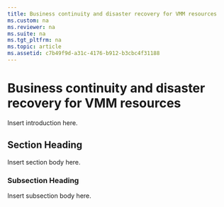 ```yaml
---
title: Business continuity and disaster recovery for VMM resources
ms.custom: na
ms.reviewer: na
ms.suite: na
ms.tgt_pltfrm: na
ms.topic: article
ms.assetid: c7b49f9d-a31c-4176-b912-b3cbc4f31188
---
```

# Business continuity and disaster recovery for VMM resources
Insert introduction here.

## Section Heading
Insert section body here.

### Subsection Heading
Insert subsection body here.

